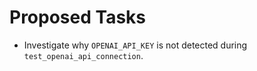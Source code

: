 # Proposed Tasks

- Investigate why `OPENAI_API_KEY` is not detected during `test_openai_api_connection`.
